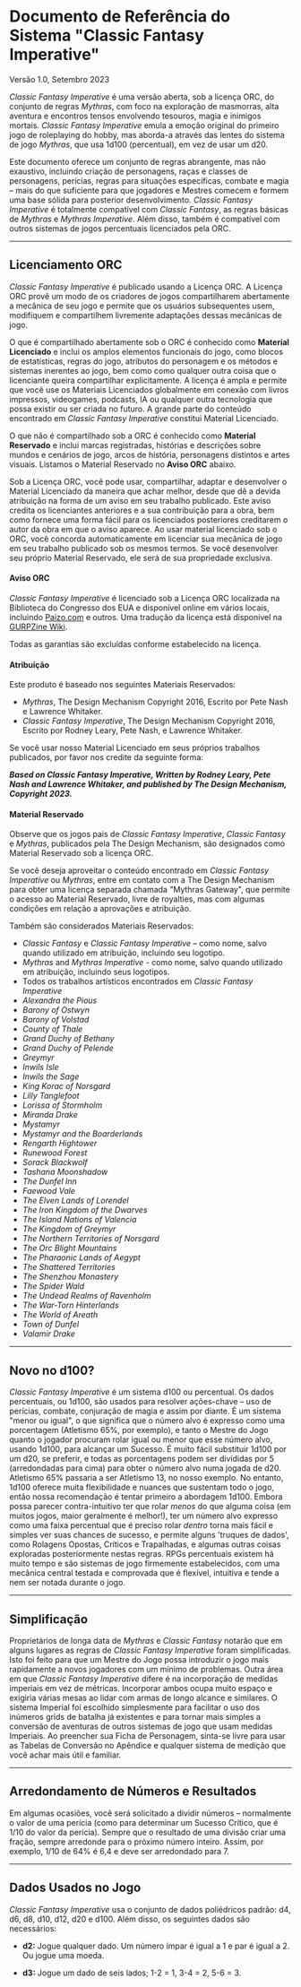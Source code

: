 # Documento de Referência do Sistema "Classic Fantasy Imperative"

Versão 1.0, Setembro 2023

_Classic Fantasy Imperative_ é uma versão aberta, sob a licença ORC, do conjunto de regras _Mythras_, com foco na exploração de masmorras, alta aventura e encontros tensos envolvendo tesouros, magia e inimigos mortais. _Classic Fantasy Imperative_ emula a emoção original do primeiro jogo de roleplaying do hobby, mas aborda-a através das lentes do sistema de jogo _Mythras_, que usa 1d100 (percentual), em vez de usar um d20.

Este documento oferece um conjunto de regras abrangente, mas não exaustivo, incluindo criação de personagens, raças e classes de personagens, perícias, regras para situações específicas, combate e magia – mais do que suficiente para que jogadores e Mestres comecem e formem uma base sólida para posterior desenvolvimento. _Classic Fantasy Imperative_ é totalmente compatível com _Classic Fantasy_, as regras básicas de _Mythras_ e _Mythras Imperative_. Além disso, também é compatível com outros sistemas de jogos percentuais licenciados pela ORC.

---
## Licenciamento ORC

_Classic Fantasy Imperative_ é publicado usando a Licença ORC. A Licença ORC provê um modo de os criadores de jogos compartilharem abertamente a mecânica de seu jogo e permite que os usuários subsequentes usem, modifiquem e compartilhem livremente adaptações dessas mecânicas de jogo.

O que é compartilhado abertamente sob o ORC é conhecido como **Material Licenciado** e inclui os amplos elementos funcionais do jogo, como blocos de estatísticas, regras do jogo, atributos do personagem e os métodos e sistemas inerentes ao jogo, bem como como qualquer outra coisa que o licenciante queira compartilhar explicitamente. A licença é ampla e permite que você use os Materiais Licenciados globalmente em conexão com livros impressos, videogames, podcasts, IA ou qualquer outra tecnologia que possa existir ou ser criada no futuro. A grande parte do conteúdo encontrado em _Classic Fantasy Imperative_ constitui Material Licenciado.

O que não é compartilhado sob a ORC é conhecido como **Material Reservado** e inclui marcas registradas, histórias e descrições sobre mundos e cenários de jogo, arcos de história, personagens distintos e artes visuais. Listamos o Material Reservado no **Aviso ORC** abaixo.

Sob a Licença ORC, você pode usar, compartilhar, adaptar e desenvolver o Material Licenciado da maneira que achar melhor, desde que dê a devida atribuição na forma de um aviso em seu trabalho publicado. Este aviso credita os licenciantes anteriores e a sua contribuição para a obra, bem como fornece uma forma fácil para os licenciados posteriores creditarem o autor da obra em que o aviso aparece. Ao usar material licenciado sob o ORC, você concorda automaticamente em licenciar sua mecânica de jogo em seu trabalho publicado sob os mesmos termos. Se você desenvolver seu próprio Material Reservado, ele será de sua propriedade exclusiva.

#### Aviso ORC

_Classic Fantasy Imperative_ é licenciado sob a Licença ORC localizada na Biblioteca do Congresso dos EUA e disponível online em vários locais, incluindo [Paizo.com](https://paizo.com/community/blog/v5748dyo6sico?ORC-License-The-Final-Version-is-Here) e outros. Uma tradução da licença está disponível na [GURPZine Wiki](https://drive.google.com/uc?export=download&id=150AL_J-gwJC2FPvmJDJwb1bYU5rCjSoo).

Todas as garantias são excluídas conforme estabelecido na licença.

#### Atribuição

Este produto é baseado nos seguintes Materiais Reservados:

- _Mythras_, The Design Mechanism Copyright 2016, Escrito por Pete Nash e Lawrence Whitaker.
- _Classic Fantasy Imperative_, The Design Mechanism Copyright 2016, Escrito por Rodney Leary, Pete Nash, e Lawrence Whitaker.

Se você usar nosso Material Licenciado em seus próprios trabalhos publicados, por favor nos credite da seguinte forma:

_**Based on Classic Fantasy Imperative, Written by Rodney Leary, Pete Nash and Lawrence Whitaker, and published by The Design Mechanism, Copyright 2023.**_

#### Material Reservado

Observe que os jogos pais de _Classic Fantasy Imperative_, _Classic Fantasy_ e _Mythras_, publicados pela The Design Mechanism, são designados como Material Reservado sob a licença ORC.

Se você deseja aproveitar o conteúdo encontrado em _Classic Fantasy Imperative_ ou _Mythras_, entre em contato com a The Design Mechanism para obter uma licença separada chamada "Mythras Gateway", que permite o acesso ao Material Reservado, livre de royalties, mas com algumas condições em relação a aprovações e atribuição.

Também são considerados Materiais Reservados:

- _Classic Fantasy_ e _Classic Fantasy Imperative_ – como nome, salvo quando utilizado em atribuição, incluindo seu logotipo.
- _Mythras_ and _Mythras Imperative_ - como nome, salvo quando utilizado em atribuição, incluindo seus logotipos.
- Todos os trabalhos artísticos encontrados em _Classic Fantasy Imperative_
- _Alexandra the Pious_
- _Barony of Ostwyn_
- _Barony of Volstad_
- _County of Thale_
- _Grand Duchy of Bethany_
- _Grand Duchy of Pelende_
- _Greymyr_
- _Inwils Isle_
- _Inwils the Sage_
- _King Korac of Norsgard_
- _Lilly Tanglefoot_
- _Lorissa of Stormholm_
- _Miranda Drake_
- _Mystamyr_
- _Mystamyr and the Boarderlands_
- _Rengarth Hightower_
- _Runewood Forest_
- _Sorack Blackwolf_
- _Tashana Moonshadow_
- _The Dunfel Inn_
- _Faewood Vale_
- _The Elven Lands of Lorendel_
- _The Iron Kingdom of the Dwarves_
- _The Island Nations of Valencia_
- _The Kingdom of Greymyr_
- _The Northern Territories of Norsgard_
- _The Orc Blight Mountains_
- _The Pharaonic Lands of Aegypt_
- _The Shattered Territories_
- _The Shenzhou Monastery_
- _The Spider Wald_
- _The Undead Realms of Ravenholm_
- _The War-Torn Hinterlands_
- _The World of Areath_
- _Town of Dunfel_
- _Valamir Drake_

---
## Novo no d100?

_Classic Fantasy Imperative_ é um sistema d100 ou percentual. Os dados percentuais, ou 1d100, são usados para resolver ações-chave – uso de perícias, combate, conjuração de magia e assim por diante. É um sistema "menor ou igual", o que significa que o número alvo é expresso como uma porcentagem (Atletismo 65%, por exemplo), e tanto o Mestre do Jogo quanto o jogador procuram rolar igual ou menor que esse número alvo, usando 1d100, para alcançar um Sucesso. É muito fácil substituir 1d100 por um d20, se preferir, e todas as porcentagens podem ser divididas por 5 (arredondadas para cima) para obter o número alvo numa jogada de d20. Atletismo 65% passaria a ser Atletismo 13, no nosso exemplo. No entanto, 1d100 oferece muita flexibilidade e nuances que sustentam todo o jogo, então nossa recomendação é tentar primeiro a abordagem 1d100. Embora possa parecer contra-intuitivo ter que rolar _menos_ do que alguma coisa (em muitos jogos, maior geralmente é melhor!), ter um número alvo expresso como uma faixa percentual que é preciso rolar _dentro_ torna mais fácil e simples ver suas chances de sucesso, e permite alguns 'truques de dados', como Rolagens Opostas, Críticos e Trapalhadas, e algumas outras coisas exploradas posteriormente nestas regras. RPGs percentuais existem há muito tempo e são sistemas de jogo firmemente estabelecidos, com uma mecânica central testada e comprovada que é flexível, intuitiva e tende a nem ser notada durante o jogo.

---
## Simplificação

Proprietários de longa data de _Mythras_ e _Classic Fantasy_ notarão que em alguns lugares as regras de _Classic Fantasy Imperative_ foram simplificadas. Isto foi feito para que um Mestre do Jogo possa introduzir o jogo mais rapidamente a novos jogadores com um mínimo de problemas. Outra área em que _Classic Fantasy Imperative_ difere é na incorporação de medidas imperiais em vez de métricas. Incorporar ambos ocupa muito espaço e exigiria várias mesas ao lidar com armas de longo alcance e similares. O sistema Imperial foi escolhido simplesmente para facilitar o uso dos inúmeros grids de batalha já existentes e para tornar mais simples a conversão de aventuras de outros sistemas de jogo que usam medidas Imperiais. Ao preencher sua Ficha de Personagem, sinta-se livre para usar as Tabelas de Conversão no Apêndice e qualquer sistema de medição que você achar mais útil e familiar.

---
## Arredondamento de Números e Resultados

Em algumas ocasiões, você será solicitado a dividir números – normalmente o valor de uma perícia (como para determinar um Sucesso Crítico, que é 1/10 do valor da perícia). Sempre que o resultado de uma divisão criar uma fração, sempre arredonde para o próximo número inteiro. Assim, por exemplo, 1/10 de 64% é 6,4 e deve ser arredondado para 7.

---
## Dados Usados no Jogo

_Classic Fantasy Imperative_ usa o conjunto de dados poliédricos padrão: d4, d6, d8, d10, d12, d20 e d100. Além disso, os seguintes dados são necessários:

- **d2:** Jogue qualquer dado. Um número ímpar é igual a 1 e par é igual a 2. Ou jogue uma moeda.

- **d3:** Jogue um dado de seis lados; 1-2 = 1, 3-4 = 2, 5-6 = 3.
